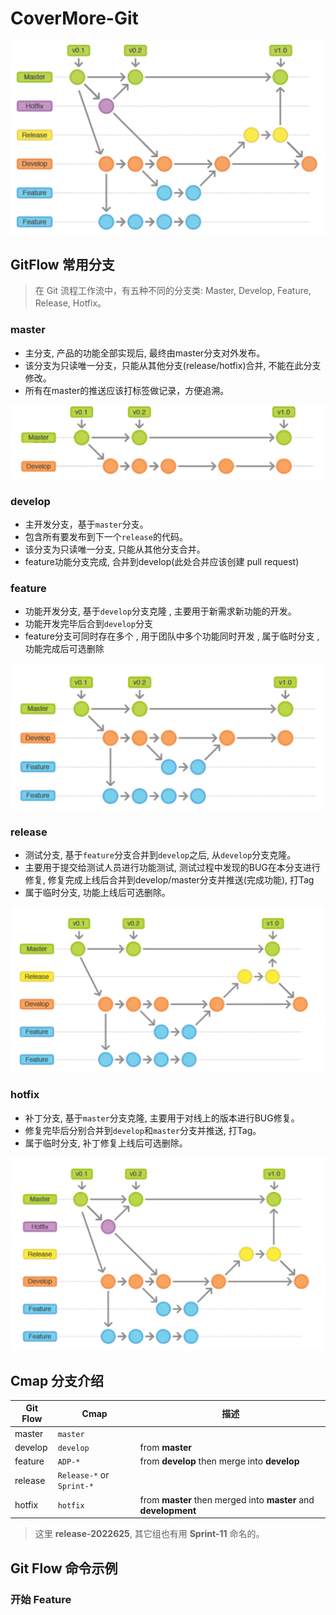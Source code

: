 # CoverMore-Git

![img](assets/images/1*9yJY7fyscWFUVRqnx0BM6A.png)

## GitFlow 常用分支
> 在 Git 流程工作流中，有五种不同的分支类: Master, Develop, Feature, Release, Hotfix。

### master
 - 主分支, 产品的功能全部实现后, 最终由master分支对外发布。
 - 该分支为只读唯一分支，只能从其他分支(release/hotfix)合并, 不能在此分支修改。
 - 所有在master的推送应该打标签做记录，方便追溯。

![image-20220625185857296](assets/images/image-20220625185857296.png)

### develop
  - 主开发分支，基于`master`分支。
  - 包含所有要发布到下一个`release`的代码。
  - 该分支为只读唯一分支, 只能从其他分支合并。
  - feature功能分支完成, 合并到develop(此处合并应该创建 pull request)

### feature
  - 功能开发分支, 基于`develop`分支克隆 , 主要用于新需求新功能的开发。
  - 功能开发完毕后合到`develop`分支
  - feature分支可同时存在多个 , 用于团队中多个功能同时开发 , 属于临时分支 , 功能完成后可选删除

![image-20220625185929332](assets/images/image-20220625185929332.png)

### release
  - 测试分支, 基于`feature`分支合并到`develop`之后, 从`develop`分支克隆。
  - 主要用于提交给测试人员进行功能测试, 测试过程中发现的BUG在本分支进行修复, 修复完成上线后合并到develop/master分支并推送(完成功能), 打Tag
  - 属于临时分支, 功能上线后可选删除。

![image-20220625185953107](assets/images/image-20220625185953107.png)

### hotfix
  - 补丁分支, 基于`master`分支克隆, 主要用于对线上的版本进行BUG修复。
  - 修复完毕后分别合并到`develop`和`master`分支并推送, 打Tag。
  - 属于临时分支, 补丁修复上线后可选删除。

![image-20220625190016394](assets/images/image-20220625190016394.png)

## Cmap 分支介绍

| Git Flow | Cmap                               | 描述                                                         |
| -------- | ---------------------------------- | ------------------------------------------------------------ |
| master   | `master`                             |                                                              |
| develop  | `develop`                            | from **master**                                              |
| feature  | `ADP-* `                           | from **develop** then merge into **develop**                 |
| release  | `Release-*` or `Sprint-*`|                                                              |
| hotfix   | `hotfix`                             | from **master** then merged into **master** and **development** |

> 这里 **release-2022625**, 其它组也有用 **Sprint-11** 命名的。

## Git Flow 命令示例

### 开始 Feature
